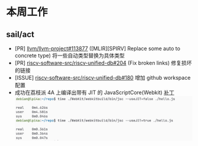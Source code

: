 # 本周工作

## sail/act

- \[PR\] [llvm/llvm-project#113877](https://github.com/llvm/llvm-project/pull/113877) (\[MLIR\]\[SPIRV\] Replace some auto to concrete type) 将一些自动类型替换为具体类型
- \[PR\] [riscv-software-src/riscv-unified-db#204](https://github.com/riscv-software-src/riscv-unified-db/pull/204) (Fix broken links) 修复损坏的链接
- \[ISSUE\] [riscv-software-src/riscv-unified-db#180](https://github.com/riscv-software-src/riscv-unified-db/issues/180#issuecomment-2445642048) 增加 github workspace 配置
- 成功在荔枝派 4A 上编译出带有 JIT 的 JavaScriptCore(Webkit) [补丁](https://github.com/oven-sh/WebKit/commit/09daa09e372b5fa2fe3e200a2f1d9e31b1c6908a) ![benchmark](./202410/image.png)
